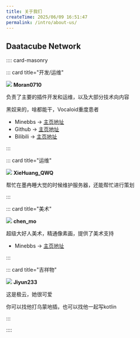 ```yaml
---
title: 关于我们
createTime: 2025/06/09 16:51:47
permalink: /intro/about-us/
---
```


## Daatacube Network

:::: card-masonry

::: card title="开发/运维"

![](https://tc.z.wiki/autoupload/MZ5k-epi0Mh7HEnTf6jc2nJ1g2z4IKY8v7qfC-9y8r6yl5f0KlZfm6UsKj-HyTuv/20250623/bWLw/160X160/b_aad7fe6641661bce6a7cea6d42d6d9ae_resized.jpg) **Moran0710**

负责了主要的插件开发和运维，以及大部分技术向内容

黑奴来的，啥都能干，Vocaloid重度患者

- Minebbs -> [主页地址](https://www.minebbs.com/members/moran.96863/)
- Github -> [主页地址](https://github.com/moran0710)
- Bilibili -> [主页地址](https://space.bilibili.com/504020393)

:::

::: card title="运维"

![](https://tc.z.wiki/autoupload/MZ5k-epi0Mh7HEnTf6jc2nJ1g2z4IKY8v7qfC-9y8r6yl5f0KlZfm6UsKj-HyTuv/20250623/iuF7/160X160/b_81909d909cbc9a8552074e8cc2f4c147_resized.jpg) **XieHuang_QWQ**

帮忙在墨冉睡大觉的时候维护服务器，还能帮忙进行策划


:::

::: card title="美术"

![](https://tc.z.wiki/autoupload/MZ5k-epi0Mh7HEnTf6jc2nJ1g2z4IKY8v7qfC-9y8r6yl5f0KlZfm6UsKj-HyTuv/20250623/fM0o/160X160/b_2fe6673c60612e87b454661401a13c90_resized.jpg) **chen_mo**

超级大好人美术，精通像素画，提供了美术支持

 - Minebbs -> [主页地址](https://www.minebbs.com/members/meteor.87898/)

:::


::: card title="吉祥物"

![](https://tc.z.wiki/autoupload/N6w5An4Q4IgCuKaF1RpxqmeYRDBYR3U-h-hdsEbXNmOyl5f0KlZfm6UsKj-HyTuv/20250624/ZkdK/160X160/b_2179a621c813e40ebf7930883c2fe001_resized.jpg) **Jiyun233**

这是极云，她很可爱

你可以找他打乌蒙地插，也可以找他一起写kotlin

:::

::::